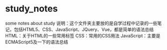 # study_notes
some notes about study
说明：这个文件夹主要放的是自学过程中记录的一些笔记，包括HTML5、CSS、JavaScript、JQuery、Vue，都是简单的语法总结
HTML：关于HTML的一些常用标签
CSS：常用的CSS用法
JavaScript：主要是ECMAScript5及一下的语法总结
